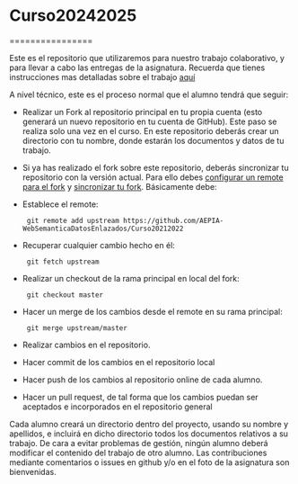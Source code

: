 # Curso20242025
================

Este es el repositorio que utilizaremos para nuestro trabajo colaborativo, y para llevar a cabo las entregas de la asignatura. Recuerda que tienes instrucciones mas detalladas sobre el trabajo [aquí](https://docs.google.com/document/d/e/2PACX-1vQrfa6nrN-4nbLWARcyWrY5AxN9lbwRMbT9OuwGHTSXwfQUN5ak7a945mgsuqt7QSPZ5fvYUbh_oZQk/pub)

A nivel técnico, este es el proceso normal que el alumno tendrá que seguir:

* Realizar un Fork al repositorio principal en tu propia cuenta (esto generará un nuevo repositorio en tu cuenta de GitHub). Este paso se realiza solo una vez en el curso. En este repositorio deberás crear un directorio con tu nombre, donde estarán los documentos y datos de tu trabajo.

* Si ya has realizado el fork sobre este repositorio, deberás sincronizar tu repositorio con la versión actual. Para ello debes [configurar un remote para el fork](https://help.github.com/articles/configuring-a-remote-for-a-fork) y [sincronizar tu fork](https://help.github.com/articles/syncing-a-fork). Básicamente debe:
 * Establece el remote: 
 
        git remote add upstream https://github.com/AEPIA-WebSemanticaDatosEnlazados/Curso20212022

 * Recuperar cualquier cambio hecho en él: 
 
        git fetch upstream
 
 * Realizar un checkout de la rama principal en local del fork: 
 
        git checkout master
 
 * Hacer un merge de los cambios desde el remote en su rama principal: 
 
        git merge upstream/master

* Realizar cambios en el repositorio.
* Hacer commit de los cambios en el repositorio local
* Hacer push de los cambios al repositorio online de cada alumno.
* Hacer un pull request, de tal forma que los cambios puedan ser aceptados e incorporados en el repositorio general

Cada alumno creará un directorio dentro del proyecto, usando su nombre y apellidos, e incluirá en dicho directorio todos los documentos relativos a su trabajo. De cara a evitar problemas de gestión, ningún alumno deberá modificar el contenido del trabajo de otro alumno. Las contribuciones mediante comentarios o issues en github y/o en el foto de la asignatura son bienvenidas.

